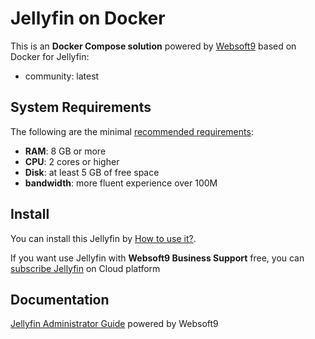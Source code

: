 # Jellyfin on Docker  

This is an **Docker Compose solution** powered by [Websoft9](https://www.websoft9.com) based on Docker for Jellyfin:


 - community:  latest


## System Requirements

The following are the minimal [recommended requirements](https://jellyfin.org/docs/general/administration/hardware-selection):

* **RAM**: 8 GB or more
* **CPU**: 2 cores or higher
* **Disk**: at least 5 GB of free space
* **bandwidth**: more fluent experience over 100M  

## Install

You can install this Jellyfin by [How to use it?](https://github.com/Websoft9/docker-library#how-to-use-it).   

If you want use Jellyfin with **Websoft9 Business Support** free, you can [subscribe Jellyfin](https://www.websoft9.com/apps) on Cloud platform

## Documentation

[Jellyfin Administrator Guide](https://support.websoft9.com/docs/jellyfin) powered by Websoft9